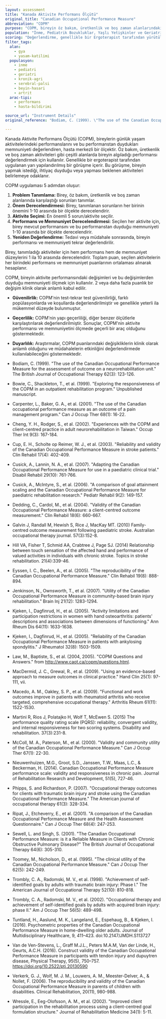 ```yaml
---
layout: assessment
title: "Kanada Aktivite Performans Ölçütü"
original_title: "Canadian Occupational Performance Measure"
abbreviation: "COPM"
purpose: "COPM, bireyin öz bakım, üretkenlik ve boş zaman alanlarındaki algılanan aktivite performansını değerlendirir."
population: "İnme, Pediatrik Bozukluklar, Yaşlı Yetişkinler ve Geriatrik Bakım, Karma Popülasyonlar, Kronik Ağrı, Serebral Palsi, Beyin Hasarı, Artrit"
scoring: "Değerlendirme, genellikle bir Ergoterapist tarafından yürütülen, yarı yapılandırılmış bir görüşme içinde yer alan 5 adımlı bir süreç içerir. Görüşme, müşterinin yapmak istediği, ihtiyaç duyduğu veya yapması beklenen her performans alanındaki aktiviteleri belirlemeye odaklanır."
filter_tags:
  alan:
    - gya
    - yasam-katilimi
  populasyon:
    - inme
    - pediatri
    - geriatri
    - kronik-agri
    - serebral-palsi
    - beyin-hasari
    - artrit
  arac-tipi:
    - performans
    - hasta-bildirimi

source_url: "Instrument Details"
original_reference: "Bodiam, C. (1999). \"The use of the Canadian Occupational Performance Measure for the assessment of outcome on a neurorehabilitation unit.\" The British Journal of Occupational Therapy 62(3): 123-126."

---
```




Kanada Aktivite Performans Ölçütü (COPM), bireylerin günlük yaşam aktivitelerindeki performanslarını ve bu performanstan duydukları memnuniyeti değerlendiren, hasta merkezli bir ölçektir. Öz bakım, üretkenlik ve boş zaman aktiviteleri gibi çeşitli alanlarda bireyin algıladığı performansı değerlendirmek için kullanılır. Genellikle bir ergoterapist tarafından uygulanan yarı yapılandırılmış bir görüşme içerir. Bu görüşme, bireyin yapmak istediği, ihtiyaç duyduğu veya yapması beklenen aktiviteleri belirlemeye odaklanır.


COPM uygulaması 5 adımdan oluşur:
1.  **Problem Tanımlama:** Birey, öz bakım, üretkenlik ve boş zaman alanlarında karşılaştığı sorunları tanımlar.
2.  **Önem Derecelendirmesi:** Birey, tanımlanan sorunların her birinin önemini 1-10 arasında bir ölçekte derecelendirir.
3.  **Aktivite Seçimi:** En önemli 5 sorun/aktivite seçilir.
4.  **Performans ve Memnuniyet Derecelendirmesi:** Seçilen her aktivite için, birey mevcut performansını ve bu performanstan duyduğu memnuniyeti 1-10 arasında bir ölçekte derecelendirir.
5.  **Yeniden Değerlendirme:** Tedavi veya müdahale sonrasında, bireyin performansı ve memnuniyeti tekrar değerlendirilir.


Birey, tanımladığı aktiviteler için hem performans hem de memnuniyet düzeylerini 1 ila 10 arasında derecelendirir. Toplam puan, seçilen aktivitelerin her birindeki performans ve memnuniyet puanlarının ortalaması alınarak hesaplanır.


COPM, bireyin aktivite performansındaki değişimleri ve bu değişimlerden duyduğu memnuniyeti ölçmek için kullanılır. 2 veya daha fazla puanlık bir değişim klinik olarak anlamlı kabul edilir.


*   **Güvenilirlik:** COPM'nin test-tekrar test güvenilirliği, farklı popülasyonlarda ve koşullarda değerlendirilmiştir ve genellikle yeterli ila mükemmel düzeyde bulunmuştur.
*   **Geçerlilik:** COPM'nin yapı geçerliliği, diğer benzer ölçütlerle karşılaştırılarak değerlendirilmiştir. Sonuçlar, COPM'nin aktivite performansı ve memnuniyetini ölçmede geçerli bir araç olduğunu göstermektedir.
*   **Duyarlılık:** Araştırmalar, COPM puanlarındaki değişikliklerin klinik olarak anlamlı olduğunu ve müdahalelerin etkinliğini değerlendirmede kullanılabileceğini göstermektedir.


*   Bodiam, C. (1999). "The use of the Canadian Occupational Performance Measure for the assessment of outcome on a neurorehabilitation unit." The British Journal of Occupational Therapy 62(3): 123-126.
*   Bowie, C., Shackleton, T., et al. (1999). "Exploring the responsiveness of the COPM in an outpatient rehabilitation program." Unpublished manuscript.
*   Carpenter, L., Baker, G. A., et al. (2001). "The use of the Canadian occupational performance measure as an outcome of a pain management program." Can J Occup Ther 68(1): 16-22.
*   Cheng, Y. H., Rodger, S., et al. (2002). "Experiences with the COPM and client-centred practice in adult neurorehabilitation in Taiwan." Occup Ther Int 9(3): 167-184.
*   Cup, E. H., Scholte op Reimer, W. J., et al. (2003). "Reliability and validity of the Canadian Occupational Performance Measure in stroke patients." Clin Rehabil 17(4): 402-409.
*   Cusick, A., Lannin, N. A., et al. (2007). "Adapting the Canadian Occupational Performance Measure for use in a paediatric clinical trial." Disabil Rehabil 29(10): 761-766.
*   Cusick, A., McIntyre, S., et al. (2006). "A comparison of goal attainment scaling and the Canadian Occupational Performance Measure for paediatric rehabilitation research." Pediatr Rehabil 9(2): 149-157.
*   Dedding, C., Cardol, M., et al. (2004). "Validity of the Canadian Occupational Performance Measure: a client-centred outcome measurement." Clin Rehabil 18(6): 660-667.
*   Galvin J, Randall M, Hewish S, Rice J, MacKay MT. (2010) Family-centred outcome measurement following paediatric stroke. Australian occupational therapy journal. 57(3):152-8.
*   Hill VA, Fisher T, Schmid AA, Crabtree J, Page SJ. (2014) Relationship between touch sensation of the affected hand and performance of valued activities in individuals with chronic stroke. Topics in stroke rehabilitation. 21(4):339-46.
*   Eyssen, I. C., Beelen, A., et al. (2005). "The reproducibility of the Canadian Occupational Performance Measure." Clin Rehabil 19(8): 888-894.
*   Jenkinson, N., Ownsworth, T., et al. (2007). "Utility of the Canadian Occupational Performance Measure in community-based brain injury rehabilitation." Brain Inj 21(12): 1283-1294.
*   Kjeken, I., Dagfinrud, H., et al. (2005). "Activity limitations and participation restrictions in women with hand osteoarthritis: patients' descriptions and associations between dimensions of functioning." Ann Rheum Dis 64(11): 1633-1638.
*   Kjeken, I., Dagfinrud, H., et al. (2005). "Reliability of the Canadian Occupational Performance Measure in patients with ankylosing spondylitis." J Rheumatol 32(8): 1503-1509.
*   Law, M., Baptiste, S., et al. (2004, 2005). "COPM Questions and Answers." from http://www.caot.ca/copm/questions.html.
*   MacDermid, J. C., Grewal, R., et al. (2009). "Using an evidence-based approach to measure outcomes in clinical practice." Hand Clin 25(1): 97-111, vii.
*   Macedo, A. M., Oakley, S. P., et al. (2009). "Functional and work outcomes improve in patients with rheumatoid arthritis who receive targeted, comprehensive occupational therapy." Arthritis Rheum 61(11): 1522-1530.
*   Martini R, Rios J, Polatajko H, Wolf T, McEwen S. (2015) The performance quality rating scale (PQRS): reliability, convergent validity, and internal responsiveness for two scoring systems. Disability and rehabilitation. 37(3):231-8.
*   McColl, M. A., Paterson, M., et al. (2000). "Validity and community utility of the Canadian Occupational Performance Measure." Can J Occup Ther 67(1): 22-30.
*   Nieuwenhuizen, M.G., Groot, S.D., Janssen, T.W., Maas, L.C., & Beckerman, H. (2014). Canadian Occupational Performance Measure performance scale: validity and responsiveness in chronic pain. Journal of Rehabilitation Research and Development, 51(5), 727-46.
*   Phipps, S. and Richardson, P. (2007). "Occupational therapy outcomes for clients with traumatic brain injury and stroke using the Canadian Occupational Performance Measure." The American journal of occupational therapy 61(3): 328-334.
*   Ripat, J., Etcheverry, E., et al. (2001). "A comparison of the Canadian Occupational Performance Measure and the Health Assessment Questionnaire." Can J Occup Ther 68(4): 247-253.
*   Sewell, L. and Singh, S. (2001). "The Canadian Occupational Performance Measure: is it a Reliable Measure in Clients with Chronic Obstructive Pulmonary Disease?" The British Journal of Occupational Therapy 64(6): 305-310.
*   Toomey, M., Nicholson, D., et al. (1995). "The clinical utility of the Canadian Occupational Performance Measure." Can J Occup Ther 62(5): 242-249.
*   Trombly, C. A., Radomski, M. V., et al. (1998). "Achievement of self-identified goals by adults with traumatic brain injury: Phase I." The American Journal of Occupational Therapy 52(10): 810-818.
*   Trombly, C. A., Radomski, M. V., et al. (2002). "Occupational therapy and achievement of self-identified goals by adults with acquired brain injury: phase II." Am J Occup Ther 56(5): 489-498.
*   Tuntland, H., Aaslund, M. K., Langeland, E., Espehaug, B., & Kjeken, I. (2016). Psychometric properties of the Canadian Occupational Performance Measure in home-dwelling older adults. Journal of Multidisciplinary Healthcare, 9, 411–423. doi:10.2147/JMDH.S113727
*   Van de Ven-Stevens, L., Graff M.J.L., Peters M.A.M, Van der Linde, H., Geurts, A.C.H. (2016). Construct validity of the Canadian Occupational Performance Measure in participants with tendon injury and dupuytren disease, Physical Therapy, 95(5), 750–757. https://doi.org/10.2522/ptj.20130590
*   Verkerk, G. J., Wolf, M. J. M., Louwers, A. M., Meester-Delver, A., & Nollet, F. (2006). The reproducibility and validity of the Canadian Occupational Performance Measure in parents of children with disabilities. Clinical Rehabilitation, 20(11), 980-988.
*   Wressle, E., Eeg-Olofsson, A. M., et al. (2002). "Improved client participation in the rehabilitation process using a client-centred goal formulation structure." Journal of Rehabilitation Medicine 34(1): 5-11.
```